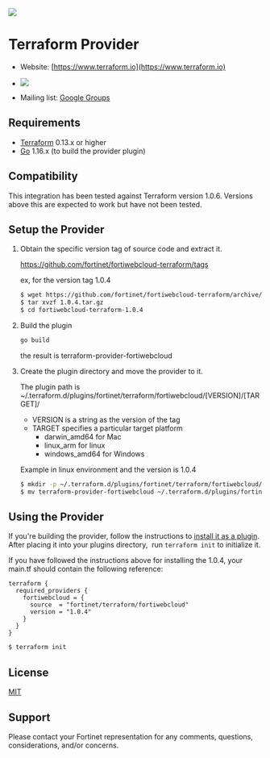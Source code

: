 ![](https://cdn.rawgit.com/hashicorp/terraform-website/master/content/source/assets/images/logo-hashicorp.svg#align=left&display=inline&height=144&margin=%5Bobject%20Object%5D&originHeight=72&originWidth=300&status=done&style=none&width=600)

# Terraform Provider

- Website: [https://www.terraform.io](https://www.terraform.io)

- [![](https://badges.gitter.im/hashicorp-terraform/Lobby.png#align=left&display=inline&height=20&margin=%5Bobject%20Object%5D&originHeight=20&originWidth=92&status=done&style=none&width=92)](https://gitter.im/hashicorp-terraform/Lobby)
- Mailing list: [Google Groups](http://groups.google.com/group/terraform-tool)

## Requirements

- [Terraform](https://www.terraform.io/downloads.html) 0.13.x or higher
- [Go](https://golang.org/doc/install) 1.16.x (to build the provider plugin)

## Compatibility
This integration has been tested against Terraform version 1.0.6. Versions above this are expected to work but have not been tested.


## Setup the Provider

1. Obtain the specific version tag of source code and extract it.

    https://github.com/fortinet/fortiwebcloud-terraform/tags

    ex, for the version tag 1.0.4
    ```sh
    $ wget https://github.com/fortinet/fortiwebcloud-terraform/archive/refs/tags/1.0.4.tar.gz
    $ tar xvzf 1.0.4.tar.gz
    $ cd fortiwebcloud-terraform-1.0.4
    ```

2. Build the plugin
    ```sh
    go build
    ```
    the result is terraform-provider-fortiwebcloud

3. Create the plugin directory and move the provider to it.

    The plugin path is ~/.terraform.d/plugins/fortinet/terraform/fortiwebcloud/[VERSION]/[TARGET]/
    - VERSION is a string as the version of the tag
    - TARGET specifies a particular target platform
        - darwin_amd64 for Mac
        - linux_arm for linux
        - windows_amd64 for Windows


    Example in linux environment and the version is 1.0.4
    ```sh
    $ mkdir -p ~/.terraform.d/plugins/fortinet/terraform/fortiwebcloud/1.0.4/linux_amd64/
    $ mv terraform-provider-fortiwebcloud ~/.terraform.d/plugins/fortinet/terraform/fortiwebcloud/1.0.4/linux_amd64/
    ```
## Using the Provider

If you're building the provider, follow the instructions to [install it as a plugin](https://www.terraform.io/docs/plugins/basics.html#installing-a-plugin). After placing it into your plugins directory,  run `terraform init` to initialize it.

If you have followed the instructions above for installing the 1.0.4, your main.tf should contain the following reference:
```
terraform {
  required_providers {
    fortiwebcloud = {
      source  = "fortinet/terraform/fortiwebcloud"
      version = "1.0.4"
    }
  }
}
```
```sh
$ terraform init
```
## License
[MIT](https://github.com/fortinet/fortiwebcloud-terraform/blob/master/LICENSE)

## Support

Please contact your Fortinet representation for any comments, questions, considerations, and/or concerns.
